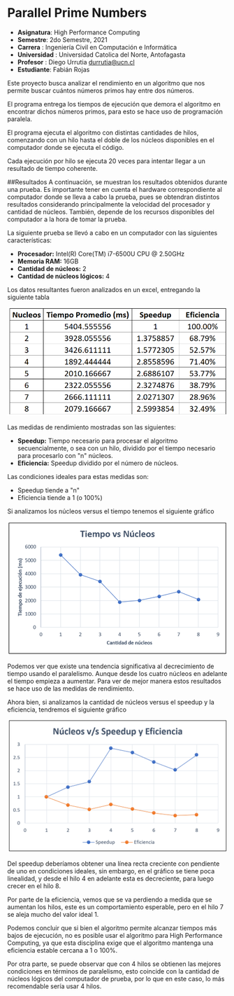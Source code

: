 # Parallel Prime Numbers
- **Asignatura**: High Performance Computing
- **Semestre**: 2do Semestre, 2021
- **Carrera** : Ingeniería Civil en Computación e Informática
- **Universidad** : Universidad Catolica del Norte, Antofagasta
- **Profesor** : Diego Urrutia <durrutia@ucn.cl>
- **Estudiante**: Fabián Rojas

Este proyecto busca analizar el rendimiento en un algoritmo que nos
permite buscar cuántos números primos hay entre dos números.

El programa entrega los tiempos de ejecución que demora el algoritmo 
en encontrar dichos números primos, para esto se hace uso de programación
paralela.

El programa ejecuta el algoritmo con distintas cantidades de hilos, 
 comenzando con un hilo hasta el doble de los núcleos disponibles en el
computador donde se ejecuta el código.

Cada ejecución por hilo se ejecuta 20 veces para intentar llegar a un 
resultado de tiempo coherente.

##Resultados
A continuación, se muestran los resultados obtenidos durante una prueba.
Es importante tener en cuenta el hardware correspondiente al computador
donde se lleva a cabo la prueba, pues se obtendran distintos resultados
considerando principalmente la velocidad del procesador y cantidad de núcleos.
También, depende de los recursos disponibles del computador a la hora de 
tomar la prueba.

La siguiente prueba se llevó a cabo en un computador con las siguientes
características:

- **Procesador:** Intel(R) Core(TM) i7-6500U CPU @ 2.50GHz
- **Memoria RAM:** 16GB
- **Cantidad de núcleos:** 2
- **Cantidad de núcleos lógicos:** 4

Los datos resultantes fueron analizados en un excel, entregando la siguiente
tabla

![tabla de resultados](results/tabla.png)

Las medidas de rendimiento mostradas son las siguientes:

- **Speedup:** Tiempo necesario para procesar el algoritmo secuencialmente, o
  sea con un hilo, dividido por el tiempo necesario para procesarlo con "n"
  núcleos.
- **Eficiencia:** Speedup dividido por el número de núcleos.

Las condiciones ideales para estas medidas son:

- Speedup tiende a "n"
- Eficiencia tiende a 1 (o 100%)

Si analizamos los núcleos versus el tiempo tenemos el siguiente gráfico

![grafico tiempo versus nucleos](results/tiempo-vs-nucleos.png)

Podemos ver que existe una tendencia significativa al decrecimiento de 
tiempo usando el paralelismo. Aunque desde los cuatro núcleos en adelante
el tiempo empieza a aumentar. Para ver de mejor manera estos resultados
se hace uso de las medidas de rendimiento.

Ahora bien, si analizamos la cantidad de núcleos versus el speedup y la
eficiencia, tendremos el siguiente gráfico

![grafico de nucleos versus speedup y eficiencia](results/nucleos-vs-speedup-eficiencia.png)

Del speedup deberíamos obtener una línea recta creciente con pendiente 
de uno en condiciones ideales, sin embargo, en el gráfico se tiene poca
linealidad, y desde el hilo 4 en adelante esta es decreciente, para luego
crecer en el hilo 8.

Por parte de la eficiencia, vemos que se va perdiendo a medida que se 
aumentan los hilos, este es un comportamiento esperable, pero en el hilo
7 se aleja mucho del valor ideal 1.

Podemos concluir que si bien el algoritmo permite alcanzar tiempos más 
bajos de ejecución, no es posible usar el algoritmo para High Performance
Computing, ya que esta disciplina exige que el algoritmo mantenga una
eficiencia estable cercana a 1 o 100%.

Por otra parte, se puede observar que con 4 hilos se obtienen las mejores
condiciones en términos de paralelismo, esto coincide con la
cantidad de núcleos lógicos del computador de prueba, por lo que en este
caso, lo más recomendable sería usar 4 hilos. 

